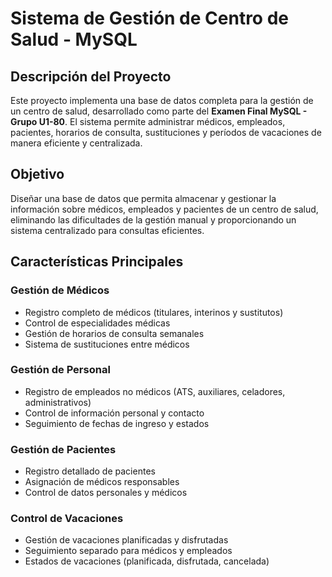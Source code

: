 # Sistema de Gestión de Centro de Salud - MySQL

##  Descripción del Proyecto

Este proyecto implementa una base de datos completa para la gestión de un centro de salud, desarrollado como parte del **Examen Final MySQL - Grupo U1-80**. El sistema permite administrar médicos, empleados, pacientes, horarios de consulta, sustituciones y períodos de vacaciones de manera eficiente y centralizada.

## Objetivo

Diseñar una base de datos que permita almacenar y gestionar la información sobre médicos, empleados y pacientes de un centro de salud, eliminando las dificultades de la gestión manual y proporcionando un sistema centralizado para consultas eficientes.

## Características Principales

### Gestión de Médicos
- Registro completo de médicos (titulares, interinos y sustitutos)
-  Control de especialidades médicas
- Gestión de horarios de consulta semanales
- Sistema de sustituciones entre médicos

###  Gestión de Personal
- Registro de empleados no médicos (ATS, auxiliares, celadores, administrativos)
-  Control de información personal y contacto
-  Seguimiento de fechas de ingreso y estados

###  Gestión de Pacientes
-  Registro detallado de pacientes
- Asignación de médicos responsables
-  Control de datos personales y médicos

### Control de Vacaciones
-  Gestión de vacaciones planificadas y disfrutadas
-  Seguimiento separado para médicos y empleados
-  Estados de vacaciones (planificada, disfrutada, cancelada)
